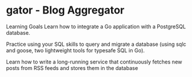 # gator - Blog Aggregator

Learning Goals
Learn how to integrate a Go application with a PostgreSQL database.

Practice using your SQL skills to query and migrate a database (using sqlc and goose, two lightweight tools for typesafe SQL in Go).

Learn how to write a long-running service that continuously fetches new posts from RSS feeds and stores them in the database